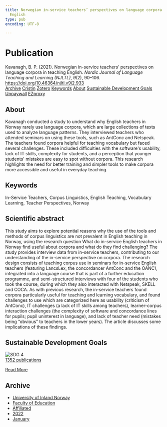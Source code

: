 ```yaml
---
title: Norwegian in-service teachers’ perspectives on language corpora in teaching
  English
type: pub
encoding: UTF-8

---
```

<h1>Publication</h1>
<article id="csl-bib-container-MBBCXK7G" class="csl-bib-container">
  <div class="csl-bib-body"> <div class="csl-entry">Kavanagh, B. P. (2021). Norwegian in-service teachers’ perspectives on language corpora in teaching English. <i>Nordic Journal of Language Teaching and Learning (NJLTL)</i>, <i>9</i>(2), 90–106. <a href="https://doi.org/10.46364/njltl.v9i2.933">https://doi.org/10.46364/njltl.v9i2.933</a></div> </div>
  <div class="csl-bib-buttons">
    <a href="#taxonomy-article-MBBCXK7G" alt="archive" class="csl-bib-button">Archive</a>
    <a href="https://app.cristin.no/results/show.jsf?id=1986444" alt="Cristin" class="csl-bib-button">Cristin</a>
    <a href="http://zotero.org/groups/5881554/items/MBBCXK7G" alt="Zotero" class="csl-bib-button">Zotero</a>
    <a href="#keywords-article-MBBCXK7G" alt="keywords" class="csl-bib-button">Keywords</a>
    <a href="#about-article-MBBCXK7G" alt="about_pub" class="csl-bib-button">About</a>
    <a href="#sdg-article-MBBCXK7G" alt="sdg" class="csl-bib-button">Sustainable Development Goals</a>
    <a href="https://journal.uia.no/index.php/NJLTL/article/download/933/739" alt="Unpaywall" class="csl-bib-button">Unpaywall</a>
    <a href="https://journal.uia.no/index.php/NJLTL/article/download/933/739" alt="EZproxy" class="csl-bib-button">EZproxy</a>
  </div>
  <div id="csl-bib-meta-container-MBBCXK7G"></div>
</article>
<div id="csl-bib-meta-MBBCXK7G" class="csl-bib-meta">
  <article id="about-article-MBBCXK7G" class="about_pub-article">
    <h1>About</h1>
    Kavanagh conducted a study to understand why English teachers in Norway rarely use language corpora, which are large collections of texts used to analyze language patterns. They interviewed teachers who attended seminars on using these tools, such as AntConc and Netspeak. The teachers found corpora helpful for teaching vocabulary but faced several challenges. These included difficulties with the software's usability, lack of IT skills, complexity for students, and a perception that younger students' mistakes are easy to spot without corpora. This research highlights the need for better training and simpler tools to make corpora more accessible and useful in everyday teaching.
  </article>
  <article id="keywords-article-MBBCXK7G" class="keywords-article">
    <h1>Keywords</h1>
    In-Service Teachers, Corpus Linguistics, English Teaching, Vocabulary Learning, Teacher Perspectives, Norway
  </article>
  <article id="abstract-article-MBBCXK7G" class="abstract-article">
    <h1>Scientific abstract</h1>
    This study aims to explore potential reasons why the use of the tools and methods of corpus linguistics are not prevalent in English teaching in Norway, using the research question What do in-service English teachers in Norway find useful about corpora and what do they find challenging? The study provides interview data from in-service teachers, contributing to our understanding of the in-service perspective on corpora. The research design consists of teaching corpus use in seminars for in-service English teachers (featuring LancsLex, the concordancer AntConc and the OANC), integrated into a language course that is part of a further education programme, and semi-structured interviews with four of the students who took the course, during which they also interacted with Netspeak, SKELL and COCA. As with previous research, the in-service teachers found corpora particularly useful for teaching and learning vocabulary, and found challenges to use which are categorized here as usability (criticism of AntConc), IT challenges (a lack of IT skills among teachers), learner-corpus interaction challenges (the complexity of software and concordance lines for pupils; pupil uninterest in language), and lack of teacher need (mistakes being “obvious” to teachers in the lower years). The article discusses some implications of these findings.
  </article>
  <article id="sdg-article-MBBCXK7G" class="sdg-article">
    <h1>Sustainable Development Goals</h1>
    <div class="sdg-container"><div id="sdg4" class="sdg">
        <img src="{{< params subfolder >}}images/sdg/sdg04_en.png" class="image" alt="SDG 4">
        <div class="sdg-overlay">
          <a href="{{< params subfolder >}}en/archive/?sdg=4#archive" class="sdg-publication-count"><span>1352</span> publications</a>
          <p><a href="https://sdgs.un.org/goals/goal4" class="sdg-read-more">Read More</a></p>
        </div>
      </div></div>
  </article>
  <article id="taxonomy-article-MBBCXK7G" class="taxonomy-article">
    <h1>Archive</h1>
    <ul>
      <li><a href="{{< params subfolder >}}en/archive/?key=3DCRN523">University of Inland Norway</a></li>
      <li><a href="{{< params subfolder >}}en/archive/?key=WYNZA47F">Faculty of Education</a></li>
      <li><a href="{{< params subfolder >}}en/archive/?key=2ZAN5K7T">Affiliated</a></li>
      <li><a href="{{< params subfolder >}}en/archive/?key=JF3NNR7W">2022</a></li>
      <li><a href="{{< params subfolder >}}en/archive/?key=E8G9DL42">January</a></li>
    </ul>
  </article>
</div>
